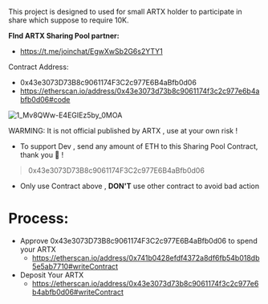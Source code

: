  This project is designed to used for small ARTX holder to participate in share which suppose to require 10K.
 
 <b>FInd ARTX Sharing Pool partner: </b>
 - https://t.me/joinchat/EgwXwSb2G6s2YTY1
  
  Contract Address:
  * 0x43e3073D73B8c9061174F3C2c977E6B4aBfb0d06
  * https://etherscan.io/address/0x43e3073d73b8c9061174f3c2c977e6b4abfb0d06#code
 
  
  
  
  
  
 ![1_Mv8QWw-E4EGIEz5by_0MOA](https://user-images.githubusercontent.com/38970774/113503531-19adfb00-9565-11eb-87dd-9e09839d28e5.png)
 
 
 
 WARMING: It is not official published by ARTX , use at your own risk !



* To support Dev , send any amount of ETH to this Sharing Pool Contract, thank you 🦄 !
> 0x43e3073D73B8c9061174F3C2c977E6B4aBfb0d06

* Only use  Contract above , **DON'T** use other contract to avoid bad action 


# Process:
* Approve 0x43e3073D73B8c9061174F3C2c977E6B4aBfb0d06 to spend your ARTX
  - https://etherscan.io/address/0x741b0428efdf4372a8df6fb54b018db5e5ab7710#writeContract
* Deposit Your ARTX 
  - https://etherscan.io/address/0x43e3073d73b8c9061174f3c2c977e6b4abfb0d06#writeContract
